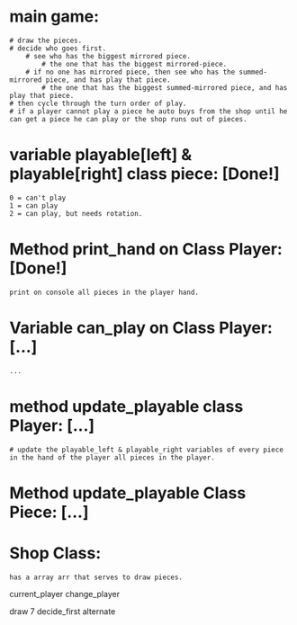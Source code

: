 # main game:
    # draw the pieces.
    # decide who goes first.
        # see who has the biggest mirrored piece. 
            # the one that has the biggest mirrored-piece.
        # if no one has mirrored piece, then see who has the summed-mirrored piece, and has play that piece.
            # the one that has the biggest summed-mirrored piece, and has play that piece.
    # then cycle through the turn order of play.
    # if a player cannot play a piece he auto buys from the shop until he can get a piece he can play or the shop runs out of pieces.

# variable playable[left] & playable[right] class piece: [Done!]
    0 = can't play
    1 = can play
    2 = can play, but needs rotation.

# Method print_hand on Class Player: [Done!]
    print on console all pieces in the player hand.

# Variable can_play on Class Player: [...]
    ...

# method update_playable class Player: [...]
    # update the playable_left & playable_right variables of every piece in the hand of the player all pieces in the player.

# Method update_playable Class Piece: [...]


# Shop Class:
    has a array arr that serves to draw pieces.

current_player
change_player


draw 7
decide_first
alternate